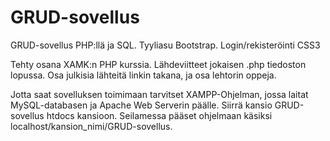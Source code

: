 # GRUD-sovellus
GRUD-sovellus PHP:llä ja SQL. Tyyliasu Bootstrap. Login/rekisteröinti CSS3

Tehty osana XAMK:n PHP kurssia. Lähdeviitteet jokaisen .php tiedoston lopussa. Osa julkisia lähteitä linkin takana, ja osa lehtorin oppeja. 

Jotta saat sovelluksen toimimaan tarvitset XAMPP-Ohjelman, jossa laitat MySQL-databasen ja Apache Web Serverin päälle. Siirrä kansio GRUD-sovellus htdocs kansioon. Seilamessa pääset ohjelmaan käsiksi localhost/kansion_nimi/GRUD-sovellus.

